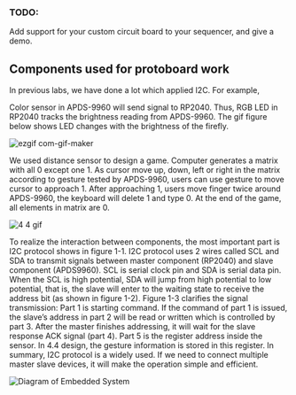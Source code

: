 ### TODO:

Add support for your custom circuit board to your sequencer, and give a demo.

## Components used for protoboard work
In previous labs, we have done a lot which applied I2C. For example,

Color sensor in APDS-9960 will send signal to RP2040. Thus, RGB LED in RP2040 tracks the brightness reading from APDS-9960. The gif figure below shows LED changes with the brightness of the firefly.

![ezgif com-gif-maker](https://user-images.githubusercontent.com/114196821/192076377-db8b936e-9183-4e12-8b6a-1d76c5bbd428.gif)


We used distance sensor to design a game. Computer generates a matrix with all 0 except one 1. As cursor move up, down, left or right in the matrix according to gesture tested by APDS-9960, users can use gesture to move cursor to approach 1. After approaching 1, users move finger twice around APDS-9960, the keyboard will delete 1 and type 0. At the end of the game, all elements in matrix are 0.

![4 4 gif](https://user-images.githubusercontent.com/114196821/192076289-c3b3bcab-0912-4a18-842c-9e16174ceb31.gif)

To realize the interaction between components, the most important part is I2C protocol shows in figure 1-1. I2C protocol uses 2 wires called SCL and SDA to transmit signals between master component (RP2040) and slave component (APDS9960). SCL is serial clock pin and SDA is serial data pin. When the SCL is high potential, SDA will jump from high potential to low potential, that is, the slave will enter to the waiting state to receive the address bit (as shown in figure 1-2). Figure 1-3 clarifies the signal transmission: Part 1 is starting command. If the command of part 1 is issued, the slave’s address in part 2 will be read or written which is controlled by part 3. After the master finishes addressing, it will wait for the slave response ACK signal (part 4). Part 5 is the register address inside the sensor. In 4.4 design, the gesture information is stored in this register. In summary, I2C protocol is a widely used. If we need to connect multiple master slave devices, it will make the operation simple and efficient.

![Diagram of Embedded System](https://user-images.githubusercontent.com/114196821/192072496-b77cf929-3127-44ef-bafc-c4550b65efbe.jpg)
